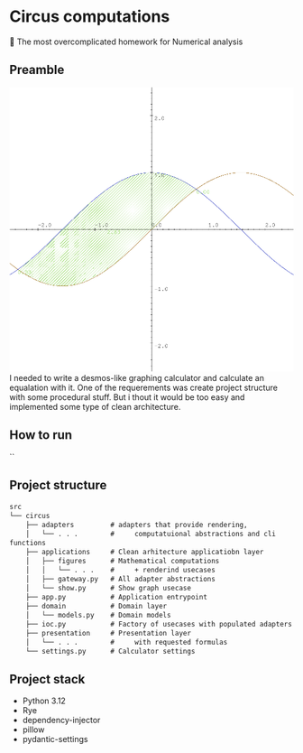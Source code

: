 # Circus computations
🧮 The most overcomplicated homework for Numerical analysis

## Preamble
![image](https://github.com/BeaverNotACat/Circus-computations/blob/main/assets/example.PNG?raw=true)
I needed to write a desmos-like graphing calculator and calculate an equalation with it.
One of the requerements was create project structure with some procedural stuff. But i thout it would be too easy and implemented some type of clean architecture.

## How to run
``

## Project structure
```
src
└── circus
    ├── adapters         # adapters that provide rendering, 
    │   └── . . .        #     computatuional abstractions and cli functions
    ├── applications     # Clean arhitecture applicatiobn layer
    │   ├── figures      # Mathematical computations 
    │   │   └── . . .    #     + renderind usecases
    │   ├── gateway.py   # All adapter abstractions
    │   └── show.py      # Show graph usecase
    ├── app.py           # Application entrypoint
    ├── domain           # Domain layer
    │   └── models.py    # Domain models
    ├── ioc.py           # Factory of usecases with populated adapters
    ├── presentation     # Presentation layer
    │   └── . . .        #     with requested formulas
    └── settings.py      # Calculator settings
```

## Project stack
- Python 3.12
- Rye
- dependency-injector
- pillow
- pydantic-settings
